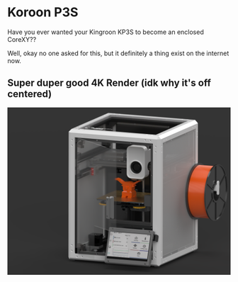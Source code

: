 # Koroon P3S
Have you ever wanted your Kingroon KP3S to become an enclosed CoreXY?? 

Well, okay no one asked for this, but it definitely a thing exist on the internet now.

## Super duper good 4K Render (idk why it's off centered)
![Super duper scuff 4K render](https://github.com/cminhl/koroon-p3s/blob/307720f8e889f7721a16b2c877e2cec878aa424c/p3s_4k_render.png)

